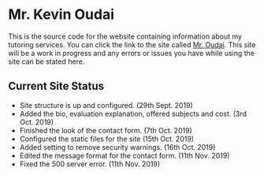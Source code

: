 # Mr. Kevin Oudai
This is the source code for the website containing information about my tutoring services. You can click the link to the site called [Mr. Oudai](http://mroudai.pythonanywhere.com/). This site will be a work in progress and any errors or issues you have while using the site can be stated here.

## Current Site Status

  * Site structure is up and configured. (29th Sept. 2019)
  * Added the bio, evaluation explanation, offered subjects and cost. (3rd Oct. 2019)
  * Finished the look of the contact form. (7th Oct. 2019)
  * Configured the static files for the site (15th Oct. 2019)
  * Added setting to remove security warnings. (16th Oct. 2019)
  * Edited the message format for the contact form. (11th Nov. 2019)
  * Fixed the 500 server error. (11th Nov. 2019)
 
